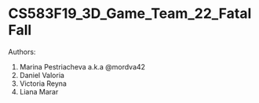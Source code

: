 # CS583F19_3D_Game_Team_22_FatalFall
Authors: 
1. Marina Pestriacheva a.k.a @mordva42
2. Daniel Valoria
3. Victoria Reyna
4. Liana Marar

